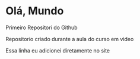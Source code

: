 # Olá, Mundo
 Primeiro Repositori do Github

 Repositorio criado durante a aula do curso em video
 
 Essa linha eu adicionei diretamente no site

